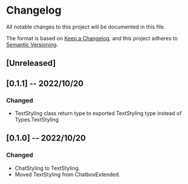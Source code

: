 # Changelog
All notable changes to this project will be documented in this file.

The format is based on [Keep a Changelog](https://keepachangelog.com/en/1.0.0/),
and this project adheres to [Semantic Versioning](https://semver.org/spec/v2.0.0.html).

## [Unreleased]

## [0.1.1] -- 2022/10/20
### Changed
- TextStyling class return type to exported TextStyling type instead of Types.TextStyling

## [0.1.0] -- 2022/10/20
### Changed
- ChatStyling to TextStyling.
- Moved TextStyling from ChatboxExtended.